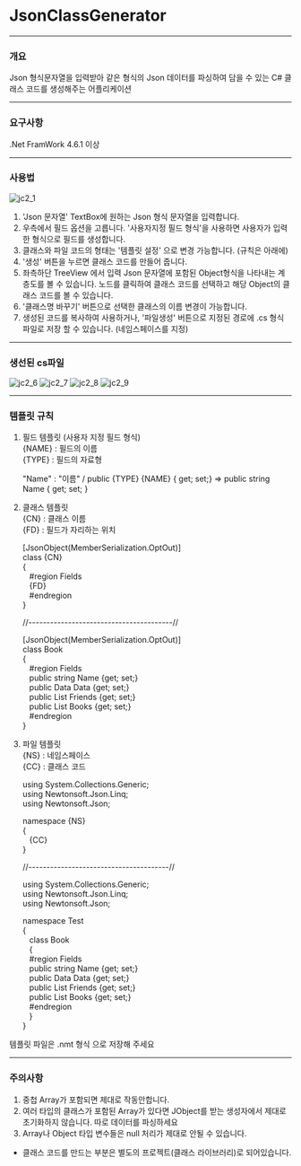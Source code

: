 # JsonClassGenerator

***
### 개요

Json 형식문자열을 입력받아 같은 형식의 Json 데이터를 파싱하여 담을 수 있는 C# 클래스 코드를 생성해주는 어플리케이션

***
### 요구사항  
.Net FramWork 4.6.1 이상

***
### 사용법
![jc2_1](https://user-images.githubusercontent.com/34447880/42551004-ecd6d34e-850f-11e8-8ffd-7a1a1bde0d03.PNG)
1. 'Json 문자열' TextBox에 원하는 Json 형식 문자열을 입력합니다.
2. 우측에서 필드 옵션을 고릅니다. 
   '사용자지정 필드 형식'을 사용하면 사용자가 입력한 형식으로 필드를 생성합니다. 
3. 클래스와 파일 코드의 형태는 '템플릿 설정' 으로 변경 가능합니다. (규칙은 아래에)
3. '생성' 버튼을 누르면 클래스 코드를 만들어 줍니다. 
4. 좌측하단 TreeView 에서 입력 Json 문자열에 포함된 Object형식을 나타내는 계층도를 볼 수 있습니다.
   노드를 클릭하여 클래스 코드를 선택하고 해당 Object의 클래스 코드를 볼 수 있습니다.
5. '클래스명 바꾸기' 버튼으로 선택한 클래스의 이름 변경이 가능합니다.
6. 생성된 코드를 복사하여 사용하거나, '파일생성' 버튼으로 지정된 경로에 .cs 형식 파일로 저장 할 수 있습니다. (네임스페이스를 지정)

***
### 생선된 cs파일 

![jc2_6](https://user-images.githubusercontent.com/34447880/42556236-ed0a861a-8525-11e8-8118-02670db073f3.PNG)
![jc2_7](https://user-images.githubusercontent.com/34447880/42556237-ed3942fc-8525-11e8-8ed4-3fb0f5afe24d.PNG)
![jc2_8](https://user-images.githubusercontent.com/34447880/42556239-ed69783c-8525-11e8-9b90-da9f1e151e0a.PNG)
![jc2_9](https://user-images.githubusercontent.com/34447880/42556242-ed9f2ad6-8525-11e8-92b6-e8bb3578a31a.PNG)

***
### 템플릿 규칙
1. 필드 템플릿 (사용자 지정 필드 형식)  
   {NAME} : 필드의 이름  
   {TYPE} : 필드의 자료형  
   
   "Name" : "이름" / public {TYPE} {NAME} { get; set;} => public string Name { get; set; }
   
2. 클래스 템플릿  
   {CN} : 클래스 이름  
   {FD} : 필드가 자리하는 위치  
   
   [JsonObject(MemberSerialization.OptOut)]  
   class {CN}  
   {  
       &nbsp;&nbsp;&nbsp;#region Fields  
	    &nbsp;&nbsp;&nbsp;{FD}     
       &nbsp;&nbsp;&nbsp;#endregion  
   }  
    
   //----------------------------------------//  
     
   [JsonObject(MemberSerialization.OptOut)]  
   class Book  
   {  
       &nbsp;&nbsp;&nbsp;#region Fields  
	    &nbsp;&nbsp;&nbsp;public string Name  {get; set;}  
	    &nbsp;&nbsp;&nbsp;public Data Data  {get; set;}  
	    &nbsp;&nbsp;&nbsp;public List<string> Friends  {get; set;}  
	    &nbsp;&nbsp;&nbsp;public List<BookInfo> Books  {get; set;}      
	    &nbsp;&nbsp;&nbsp;#endregion  
   }  
    
3. 파일 템플릿  
   {NS} : 네임스페이스  
   {CC} : 클래스 코드  
   
   using System.Collections.Generic;  
   using Newtonsoft.Json.Linq;  
   using Newtonsoft.Json;  

   namespace {NS}  
   {  
      &nbsp;&nbsp;&nbsp;{CC}  
   }  
   
   //---------------------------------------//  
   
   using System.Collections.Generic;  
   using Newtonsoft.Json.Linq;  
   using Newtonsoft.Json;  

   namespace Test  
   {  
	   &nbsp;&nbsp;&nbsp;class Book    
      &nbsp;&nbsp;&nbsp;{   
      &nbsp;&nbsp;&nbsp;#region Fields  
	   &nbsp;&nbsp;&nbsp;public string Name  {get; set;}  
	   &nbsp;&nbsp;&nbsp;public Data Data  {get; set;}  
	   &nbsp;&nbsp;&nbsp;public List<string> Friends  {get; set;}  
	   &nbsp;&nbsp;&nbsp;public List<BookInfo> Books  {get; set;}      
	   &nbsp;&nbsp;&nbsp;#endregion  
      &nbsp;&nbsp;&nbsp;}  
   }  

템플릿 파일은 .nmt 형식 으로 저장해 주세요
***
### 주의사항
1. 중첩 Array가 포함되면 제대로 작동안합니다.  
2. 여러 타입의 클래스가 포함된 Array가 있다면  JObject를 받는 생성자에서 제대로 초기화하지 않습니다. 따로 데이터를 파싱하세요  
3. Array나 Object 타입 변수들은 null 처리가 제대로 안될 수 있습니다.  

* 클래스 코드를 만드는 부분은 별도의 프로젝트(클래스 라이브러리)로 되어있습니다.
